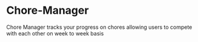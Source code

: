 # Chore-Manager
Chore Manager tracks your progress on chores allowing users to compete with each other on week to week basis
